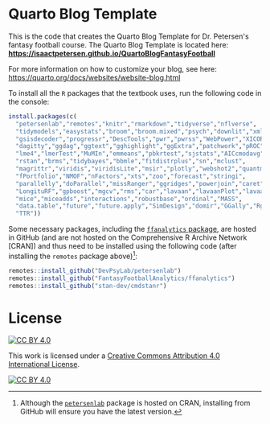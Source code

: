 # Quarto Blog Template

This is the code that creates the Quarto Blog Template for Dr. Petersen's fantasy football course.
The Quarto Blog Template is located here: **https://isaactpetersen.github.io/QuartoBlogFantasyFootball**

For more information on how to customize your blog, see here: https://quarto.org/docs/websites/website-blog.html

To install all the `R` packages that the textbook uses, run the following code in the console:

```r
install.packages(c(
  "petersenlab","remotes","knitr","rmarkdown","tidyverse","nflverse",
  "tidymodels","easystats","broom","broom.mixed","psych","downlit","xml2",
  "gsisdecoder","progressr","DescTools","pwr","pwrss","WebPower","XICOR",
  "dagitty","ggdag","ggtext","gghighlight","ggExtra","patchwork","pROC",
  "lme4","lmerTest","MuMIn","emmeans","pbkrtest","sjstats","AICcmodavg",
  "rstan","brms","tidybayes","bbmle","fitdistrplus","sn","mclust",
  "magrittr","viridis","viridisLite","msir","plotly","webshot2","quantmod",
  "fPortfolio","NMOF","nFactors","xts","zoo","forecast","stringi",
  "parallelly","doParallel","missRanger","ggridges","powerjoin","caret",
  "LongituRF","gpboost","mgcv","rms","car","lavaan","lavaanPlot","lavaangui",
  "mice","miceadds","interactions","robustbase","ordinal","MASS",
  "data.table","future","future.apply","SimDesign","domir","GGally","Rglpk",
  "TTR"))
```

Some necessary packages, including the [`ffanalytics` package](https://github.com/FantasyFootballAnalytics/ffanalytics), are hosted in GitHub (and are not hosted on the Comprehensive R Archive Network [CRAN]) and thus need to be installed using the following code (after installing the `remotes` package above)[^petersenlabPackageGitHub]:

```r
remotes::install_github("DevPsyLab/petersenlab")
remotes::install_github("FantasyFootballAnalytics/ffanalytics")
remotes::install_github("stan-dev/cmdstanr")
```

[^petersenlabPackageGitHub]: Although the [`petersenlab`](https://cran.r-project.org/web/packages/petersenlab/index.html) package is hosted on CRAN, installing from GitHub will ensure you have the latest version.

# License

[![CC BY 4.0][cc-by-shield]][cc-by]

This work is licensed under a
[Creative Commons Attribution 4.0 International License][cc-by].

[![CC BY 4.0][cc-by-image]][cc-by]

[cc-by]: https://creativecommons.org/licenses/by/4.0/
[cc-by-image]: https://i.creativecommons.org/l/by/4.0/88x31.png
[cc-by-shield]: https://img.shields.io/badge/License-CC%20BY%204.0-lightgrey.svg
